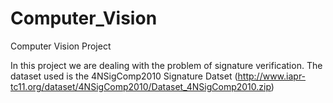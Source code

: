 # Computer_Vision
Computer Vision Project

In this project we are dealing with the problem of signature verification.
The dataset used is the 4NSigComp2010 Signature Datset (http://www.iapr-tc11.org/dataset/4NSigComp2010/Dataset_4NSigComp2010.zip)
